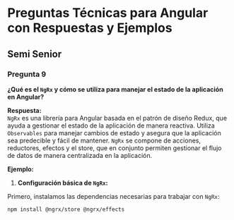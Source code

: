 # Preguntas Técnicas para Angular con Respuestas y Ejemplos

## Semi Senior

### Pregunta 9  
**¿Qué es el `NgRx` y cómo se utiliza para manejar el estado de la aplicación en Angular?**

**Respuesta:**  
`NgRx` es una librería para Angular basada en el patrón de diseño Redux, que ayuda a gestionar el estado de la aplicación de manera reactiva. Utiliza `Observables` para manejar cambios de estado y asegura que la aplicación sea predecible y fácil de mantener. `NgRx` se compone de acciones, reductores, efectos y el store, que en conjunto permiten gestionar el flujo de datos de manera centralizada en la aplicación.

**Ejemplo:**

1. **Configuración básica de `NgRx`:**

Primero, instalamos las dependencias necesarias para trabajar con `NgRx`:

```bash
npm install @ngrx/store @ngrx/effects
